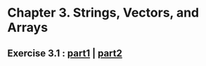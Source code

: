 # Chapter 3. Strings, Vectors, and Arrays

## Exercise 3.1 : [part1](ex3_01a.cpp) | [part2](ex3_01b.cpp)
